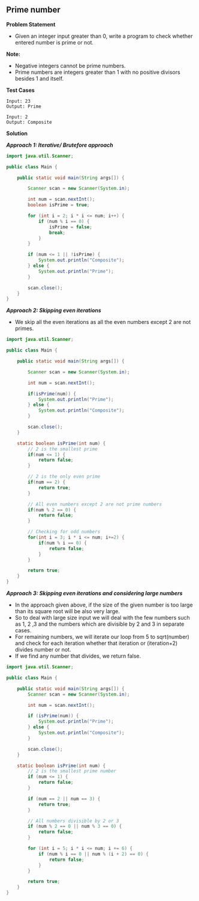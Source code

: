 ## Prime number

**Problem Statement**

- Given an integer input greater than 0, write a program to check whether entered number is prime or not.

**Note:**
- Negative integers cannot be prime numbers.
- Prime numbers are integers greater than 1 with no positive divisors besides 1 and itself.

**Test Cases**

```
Input: 23
Output: Prime

Input: 2
Output: Composite
```

**Solution**

_**Approach 1: Iterative/ Brutefore approach**_

```java
import java.util.Scanner;

public class Main {

	public static void main(String args[]) {

		Scanner scan = new Scanner(System.in);

		int num = scan.nextInt();
		boolean isPrime = true;

		for (int i = 2; i * i <= num; i++) {
			if (num % i == 0) {
				isPrime = false;
				break;
			}
		}

		if (num <= 1 || !isPrime) {
			System.out.println("Composite");
		} else {
			System.out.println("Prime");
		}

		scan.close();
	}
}
```

_**Approach 2: Skipping even iterations**_
- We skip all the even iterations as all the even numbers except 2 are not primes.

```java
import java.util.Scanner;

public class Main {

	public static void main(String args[]) {

		Scanner scan = new Scanner(System.in);

		int num = scan.nextInt();

		if(isPrime(num)) {
			System.out.println("Prime");
		} else {
			System.out.println("Composite");
		}

		scan.close();
	}

	static boolean isPrime(int num) {
		// 2 is the smallest prime
		if(num <= 1) {
			return false;
		}

		// 2 is the only even prime
		if(num == 2) {
			return true;
		}

		// All even numbers except 2 are not prime numbers
		if(num % 2 == 0) {
			return false;
		}

		// Checking for odd numbers
		for(int i = 3; i * i <= num; i+=2) {
			if(num % i == 0) {
				return false;
			}
		}

		return true;
	}
}
```

_**Approach 3: Skipping even iterations and considering large numbers**_

- In the approach given above, if the size of the given number is too large than its square root will be also very large.
- So to deal with large size input we will deal with the few numbers such as 1, 2 ,3 and the numbers which are divisible by 2 and 3 in separate cases.
- For remaining numbers, we will iterate our loop from 5 to sqrt(number) and check for each iteration whether that iteration or (iteration+2) divides number or not.
- If we find any number that divides, we return false.

```java
import java.util.Scanner;

public class Main {

	public static void main(String args[]) {
		Scanner scan = new Scanner(System.in);

		int num = scan.nextInt();

		if (isPrime(num)) {
			System.out.println("Prime");
		} else {
			System.out.println("Composite");
		}

		scan.close();
	}

	static boolean isPrime(int num) {
		// 2 is the smallest prime number
		if (num <= 1) {
			return false;
		}

		if (num == 2 || num == 3) {
			return true;
		}

		// All numbers divisible by 2 or 3
		if (num % 2 == 0 || num % 3 == 0) {
			return false;
		}

		for (int i = 5; i * i <= num; i += 6) {
			if (num % i == 0 || num % (i + 2) == 0) {
				return false;
			}
		}

		return true;
	}
}
```

